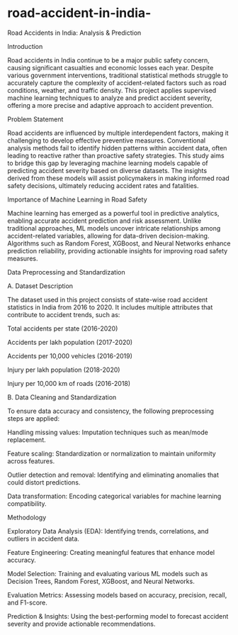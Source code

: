 # road-accident-in-india-
Road Accidents in India: Analysis & Prediction

Introduction

Road accidents in India continue to be a major public safety concern, causing significant casualties and economic losses each year. Despite various government interventions, traditional statistical methods struggle to accurately capture the complexity of accident-related factors such as road conditions, weather, and traffic density. This project applies supervised machine learning techniques to analyze and predict accident severity, offering a more precise and adaptive approach to accident prevention.

Problem Statement

Road accidents are influenced by multiple interdependent factors, making it challenging to develop effective preventive measures. Conventional analysis methods fail to identify hidden patterns within accident data, often leading to reactive rather than proactive safety strategies. This study aims to bridge this gap by leveraging machine learning models capable of predicting accident severity based on diverse datasets. The insights derived from these models will assist policymakers in making informed road safety decisions, ultimately reducing accident rates and fatalities.

Importance of Machine Learning in Road Safety

Machine learning has emerged as a powerful tool in predictive analytics, enabling accurate accident prediction and risk assessment. Unlike traditional approaches, ML models uncover intricate relationships among accident-related variables, allowing for data-driven decision-making. Algorithms such as Random Forest, XGBoost, and Neural Networks enhance prediction reliability, providing actionable insights for improving road safety measures.

Data Preprocessing and Standardization

A. Dataset Description

The dataset used in this project consists of state-wise road accident statistics in India from 2016 to 2020. It includes multiple attributes that contribute to accident trends, such as:

Total accidents per state (2016-2020)

Accidents per lakh population (2017-2020)

Accidents per 10,000 vehicles (2016-2019)

Injury per lakh population (2018-2020)

Injury per 10,000 km of roads (2016-2018)

B. Data Cleaning and Standardization

To ensure data accuracy and consistency, the following preprocessing steps are applied:

Handling missing values: Imputation techniques such as mean/mode replacement.

Feature scaling: Standardization or normalization to maintain uniformity across features.

Outlier detection and removal: Identifying and eliminating anomalies that could distort predictions.

Data transformation: Encoding categorical variables for machine learning compatibility.

Methodology

Exploratory Data Analysis (EDA): Identifying trends, correlations, and outliers in accident data.

Feature Engineering: Creating meaningful features that enhance model accuracy.

Model Selection: Training and evaluating various ML models such as Decision Trees, Random Forest, XGBoost, and Neural Networks.

Evaluation Metrics: Assessing models based on accuracy, precision, recall, and F1-score.

Prediction & Insights: Using the best-performing model to forecast accident severity and provide actionable recommendations.
